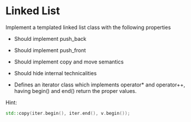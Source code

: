 # Linked List

Implement a templated linked list class with the following properties

* Should implement push_back

* Should implement push_front

* Should implement copy and move semantics

* Should hide internal technicalities

* Defines an iterator class which implements operator* and operator++, having begin() and end() return the proper values.

Hint:

```c++
std::copy(iter.begin(), iter.end(), v.begin());
```
